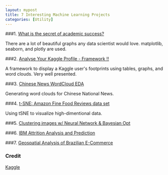```yaml
---
layout: mypost
title: 7 Interesting Machine Learning Projects
categories: [Utility]
---
```


###1. [What is the secret of academic success?](https://www.kaggle.com/hely333/what-is-the-secret-of-academic-success?utm_medium=email&utm_source=mailchimp&utm_campaign=datanotes-20181018)

There are a lot of beautiful graphs any data scientist would love. matplotlib, seaborn, and plotly are used. 

###2. [Analyse Your Kaggle Profile - Framework !!](https://www.kaggle.com/shivamb/analyse-your-kaggle-profile-framework?utm_medium=email&utm_source=mailchimp&utm_campaign=datanotes-20181018)

A framework to display a Kaggle user's footprints using tables, graphs, and word clouds. Very well presented. 

###3. [Chinese News WordCloud EDA](https://www.kaggle.com/johnfarrell/chinese-news-wordcloud-eda?utm_medium=email&utm_source=mailchimp&utm_campaign=datanotes-20181018)

Generating word clouds for Chinese National News. 

###4. [t-SNE: Amazon Fine Food Reviews data set](https://www.kaggle.com/jitendras/t-sne-amazon-fine-food-reviews-data-set?utm_medium=email&utm_source=mailchimp&utm_campaign=datanotes-20181018)

Using tSNE to visualize high-dimentional data. 

###5. [Clustering images w/ Neural Network & Bayesian Opt](https://www.kaggle.com/thebrownviking20/clustering-images-w-neural-network-bayesian-opt?utm_medium=email&utm_source=mailchimp&utm_campaign=datanotes-20181018)

###6. [IBM Attrition Analysis and Prediction](https://www.kaggle.com/vincentlugat/ibm-attrition-analysis-and-prediction?utm_medium=email&utm_source=mailchimp&utm_campaign=datanotes-20181018)

###7. [Geospatial Analysis of Brazilian E-Commerce](https://www.kaggle.com/andresionek/geospatial-analysis-of-brazilian-e-commerce?utm_medium=email&utm_source=mailchimp&utm_campaign=datanotes-20181018)




### Credit

[Kaggle](https://www.kaggle.com)
